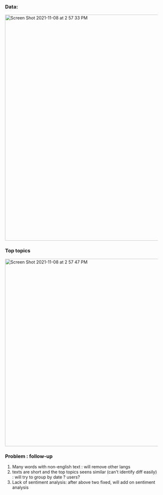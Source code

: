 ### Data:

<img width="745" alt="Screen Shot 2021-11-08 at 2 57 33 PM" src="https://user-images.githubusercontent.com/57165743/140831523-9d6c2a52-ae4e-42f3-ad98-50292d93a37b.png">


### Top topics

<img width="618" alt="Screen Shot 2021-11-08 at 2 57 47 PM" src="https://user-images.githubusercontent.com/57165743/140831545-16833d79-8a58-46c6-973f-030f724849ce.png">


### Problem : follow-up
1. Many words with non-english text : will remove other langs
2. texts are short and the top topics seens similar (can't identify diff easily) : will try to group by date ? users? 
3. Lack of sentiment analysis: after above two fixed, will add on sentiment analysis
